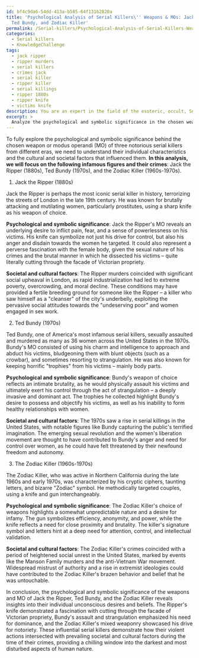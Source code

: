 ```yaml
---
id: bf4c9da6-54dd-413a-b585-64f131b2820a
title: 'Psychological Analysis of Serial Killers\'' Weapons & MOs: Jack the Ripper,
  Ted Bundy, and Zodiac Killer'
permalink: /Serial-killers/Psychological-Analysis-of-Serial-Killers-Weapons-MOs-Jack-the-Ripper-Ted-Bundy-and-Zodiac-Killer/
categories:
  - Serial killers
  - KnowledgeChallenge
tags:
  - jack ripper
  - ripper murders
  - serial killers
  - crimes jack
  - serial killer
  - ripper killer
  - serial killings
  - ripper 1880s
  - ripper knife
  - victims knife
description: You are an expert in the field of the esoteric, occult, Serial killers and Education. You are a writer of tests, challenges, books and deep knowledge on Serial killers for initiates and students to gain deep insights and understanding from. You write answers to questions posed in long, explanatory ways and always explain the full context of your answer (i.e., related concepts, formulas, examples, or history), as well as the step-by-step thinking process you take to answer the challenges. Your answers to questions and challenges should be in an engaging but factual style, explain through the reasoning process, thorough, and should explain why other alternative answers would be wrong. Summarize the key themes, ideas, and conclusions at the end.
excerpt: > 
  Analyze the psychological and symbolic significance in the chosen weapon or modus operandi of three notorious serial killers from different eras. How do these elements reflect the individual's unconscious desires or beliefs and intersect with societal and cultural factors prevalent during the time of their crimes?
---
```

To fully explore the psychological and symbolic significance behind the chosen weapon or modus operandi (MO) of three notorious serial killers from different eras, we need to understand their individual characteristics and the cultural and societal factors that influenced them. **In this analysis, we will focus on the following infamous figures and their crimes**: Jack the Ripper (1880s), Ted Bundy (1970s), and the Zodiac Killer (1960s-1970s). 

1. Jack the Ripper (1880s)

Jack the Ripper is perhaps the most iconic serial killer in history, terrorizing the streets of London in the late 19th century. He was known for brutally attacking and mutilating women, particularly prostitutes, using a sharp knife as his weapon of choice.

**Psychological and symbolic significance**: Jack the Ripper's MO reveals an underlying desire to inflict pain, fear, and a sense of powerlessness on his victims. His knife can symbolize not just his drive for control, but also his anger and disdain towards the women he targeted. It could also represent a perverse fascination with the female body, given the sexual nature of his crimes and the brutal manner in which he dissected his victims – quite literally cutting through the facade of Victorian propriety. 

**Societal and cultural factors**: The Ripper murders coincided with significant social upheaval in London, as rapid industrialization had led to extreme poverty, overcrowding, and moral decline. These conditions may have provided a fertile breeding ground for someone like the Ripper – a killer who saw himself as a "cleanser" of the city's underbelly, exploiting the pervasive social attitudes towards the "undeserving poor" and women engaged in sex work.

2. Ted Bundy (1970s)

Ted Bundy, one of America's most infamous serial killers, sexually assaulted and murdered as many as 36 women across the United States in the 1970s. Bundy's MO consisted of using his charm and intelligence to approach and abduct his victims, bludgeoning them with blunt objects (such as a crowbar), and sometimes resorting to strangulation. He was also known for keeping horrific "trophies" from his victims – mainly body parts. 

**Psychological and symbolic significance**: Bundy's weapon of choice reflects an intimate brutality, as he would physically assault his victims and ultimately exert his control through the act of strangulation – a deeply invasive and dominant act. The trophies he collected highlight Bundy's desire to possess and objectify his victims, as well as his inability to form healthy relationships with women. 

**Societal and cultural factors**: The 1970s saw a rise in serial killings in the United States, with notable figures like Bundy capturing the public's terrified imagination. The emerging sexual revolution and the women's liberation movement are thought to have contributed to Bundy's anger and need for control over women, as he could have felt threatened by their newfound freedom and autonomy.

3. The Zodiac Killer (1960s-1970s)

The Zodiac Killer, who was active in Northern California during the late 1960s and early 1970s, was characterized by his cryptic ciphers, taunting letters, and bizarre "Zodiac" symbol. He methodically targeted couples, using a knife and gun interchangeably.

**Psychological and symbolic significance**: The Zodiac Killer's choice of weapons highlights a somewhat unpredictable nature and a desire for infamy. The gun symbolizes efficiency, anonymity, and power, while the knife reflects a need for close proximity and brutality. The killer's signature symbol and letters hint at a deep need for attention, control, and intellectual validation.

**Societal and cultural factors**: The Zodiac Killer's crimes coincided with a period of heightened social unrest in the United States, marked by events like the Manson Family murders and the anti-Vietnam War movement. Widespread mistrust of authority and a rise in extremist ideologies could have contributed to the Zodiac Killer's brazen behavior and belief that he was untouchable.

In conclusion, the psychological and symbolic significance of the weapons and MO of Jack the Ripper, Ted Bundy, and the Zodiac Killer reveals insights into their individual unconscious desires and beliefs. The Ripper's knife demonstrated a fascination with cutting through the facade of Victorian propriety, Bundy's assault and strangulation emphasized his need for dominance, and the Zodiac Killer's mixed weaponry showcased his drive for notoriety. These influential serial killers demonstrate how their violent actions intersected with prevailing societal and cultural factors during the time of their crimes, providing a chilling window into the darkest and most disturbed aspects of human nature.
